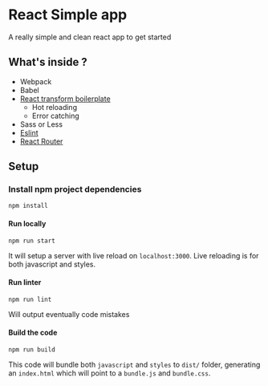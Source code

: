 # React Simple app #

A really simple and clean react app to get started

## What's inside ?
- Webpack
- Babel
- [React transform boilerplate](https://github.com/gaearon/react-transform-boilerplate)
   - Hot reloading
   - Error catching
- Sass or Less
- [Eslint](http://eslint.org/)
- [React Router](https://github.com/rackt/react-router)

## Setup

### Install npm project dependencies
```
npm install
```

#### Run locally

```
npm run start
```

It will setup a server with live reload on `localhost:3000`. Live reloading is for both javascript and styles.

#### Run linter

```
npm run lint
```

Will output eventually code mistakes

#### Build the code

```
npm run build
```

This code will bundle both `javascript` and `styles` to `dist/` folder, generating an `index.html` which will point to a `bundle.js` and `bundle.css`.
